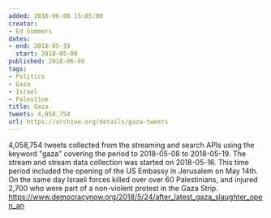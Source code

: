```yaml
---
added: 2018-06-08 15:05:00
creator:
- Ed Summers
dates:
- end: 2018-05-19
  start: 2018-05-08
published: 2018-06-08
tags:
- Politics
- Gaza
- Israel
- Palestine
title: Gaza
tweets: 4,058,754
url: https://archive.org/details/gaza-tweets
---
```


4,058,754 tweets collected from the streaming and search APIs using the keyword "gaza" covering the period to 2018-05-08 to 2018-05-19. The stream and stream data collection was started on 2018-05-16. This time period included the opening of the US Embassy in Jerusalem on May 14th.  On the same day Israeli forces killed over over 60 Palestinians, and injured 2,700 who were part of a non-violent protest in the Gaza Strip. https://www.democracynow.org/2018/5/24/after_latest_gaza_slaughter_open_an
